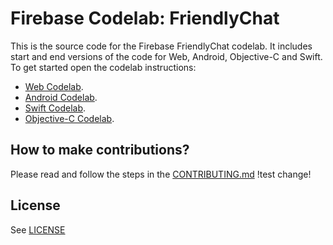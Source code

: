 # Firebase Codelab: FriendlyChat

This is the source code for the Firebase FriendlyChat codelab. It includes start and end versions of the
code for Web, Android, Objective-C and Swift. To get started open the codelab instructions:

 - [Web Codelab](https://codelabs.developers.google.com/codelabs/firebase-web/).
 - [Android Codelab](https://codelabs.developers.google.com/codelabs/firebase-android/).
 - [Swift Codelab](https://codelabs.developers.google.com/codelabs/firebase-ios-swift/).
 - [Objective-C Codelab](https://codelabs.developers.google.com/codelabs/firebase-ios-objc/).


## How to make contributions?
Please read and follow the steps in the [CONTRIBUTING.md](CONTRIBUTING.md)
!test change!

## License
See [LICENSE](LICENSE)
